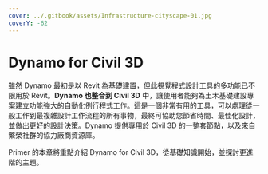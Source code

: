 ```yaml
---
cover: ../.gitbook/assets/Infrastructure-cityscape-01.jpg
coverY: -62
---
```


# Dynamo for Civil 3D

雖然 Dynamo 最初是以 Revit 為基礎建置，但此視覺程式設計工具的多功能已不限用於 Revit。**Dynamo 也整合到 Civil 3D** 中，讓使用者能夠為土木基礎建設專案建立功能強大的自動化例行程式工作。這是一個非常有用的工具，可以處理從一般工作到最複雜設計工作流程的所有事物，最終可協助您節省時間、最佳化設計，並做出更好的設計決策。Dynamo 提供專用於 Civil 3D 的一整套節點，以及來自繁榮社群的協力廠商資源庫。

Primer 的本章將重點介紹 Dynamo for Civil 3D，從基礎知識開始，並探討更進階的主題。
